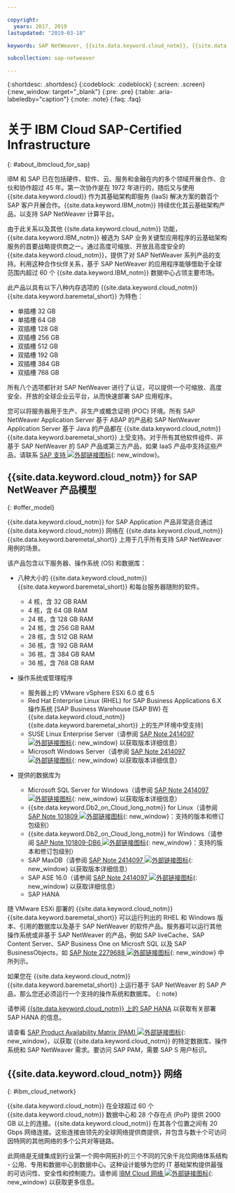 ```yaml
---

copyright:
  years: 2017, 2019
lastupdated: "2019-03-18"

keywords: SAP NetWeaver, {{site.data.keyword.cloud_notm}}, {{site.data.keyword.baremetal_short}}, ABAP, application server, SAP Product Availability Matrix, PAM, SAP Certified, SAP Content Server, SAP liveCache

subcollection: sap-netweaver

---
```


{:shortdesc: .shortdesc}
{:codeblock: .codeblock}
{:screen: .screen}
{:new_window: target="_blank"}
{:pre: .pre}
{:table: .aria-labeledby="caption"}
{:note: .note}
{:faq: .faq}


# 关于 IBM Cloud SAP-Certified Infrastructure
{: #about_ibmcloud_for_sap}

IBM 和 SAP 已在包括硬件、软件、云、服务和金融在内的多个领域开展合作、合伙和协作超过 45 年。第一次协作是在 1972 年进行的，随后又与使用 {{site.data.keyword.cloud}} 作为其基础架构即服务 (IaaS) 解决方案的数百个 SAP 客户开展合作。{{site.data.keyword.IBM_notm}} 持续优化其云基础架构产品，以支持 SAP NetWeaver 计算平台。

由于此关系以及其他 {{site.data.keyword.cloud_notm}} 功能，{{site.data.keyword.IBM_notm}} 被选为 SAP 业务关键型应用程序的云基础架构服务的首要战略提供商之一。通过高度可缩放、开放且高度安全的 {{site.data.keyword.cloud_notm}}，提供了对 SAP NetWeaver 系列产品的支持。利用这种合作伙伴关系，基于 SAP NetWeaver 的应用程序能够借助于全球范围内超过 60 个 {{site.data.keyword.IBM_notm}} 数据中心占领主要市场。

此产品以具有以下八种内存选项的 {{site.data.keyword.cloud_notm}} {{site.data.keyword.baremetal_short}} 为特色：
  * 单插槽 32 GB
  * 单插槽 64 GB
  * 双插槽 128 GB
  * 双插槽 256 GB
  * 双插槽 512 GB
  * 双插槽 192 GB
  * 双插槽 384 GB
  * 双插槽 768 GB

所有八个选项都针对 SAP NetWeaver 进行了认证，可以提供一个可缩放、高度安全、开放的全球企业云平台，从而快速部署 SAP 应用程序。

您可以将服务器用于生产、非生产或概念证明 (POC) 环境。所有 SAP NetWeaver Application Server 基于 ABAP 的产品和 SAP NetWeaver Application Server 基于 Java 的产品都在 {{site.data.keyword.cloud_notm}} {{site.data.keyword.baremetal_short}} 上受支持。对于所有其他软件组件、非基于 SAP NetWeaver 的 SAP 产品或第三方产品，如果 IaaS 产品中支持这些产品，请联系 [SAP 支持 ![外部链接图标](../../icons/launch-glyph.svg "外部链接图标")](https://support.sap.com/home.html){: new_window}。

## {{site.data.keyword.cloud_notm}} for SAP NetWeaver 产品模型
{: #offer_model}

{{site.data.keyword.cloud_notm}} for SAP Application 产品非常适合通过 {{site.data.keyword.cloud_notm}} 网络在 {{site.data.keyword.cloud_notm}} {{site.data.keyword.baremetal_short}} 上用于几乎所有支持 SAP NetWeaver 用例的场景。

该产品包含以下服务器、操作系统 (OS) 和数据库：
  * 八种大小的 {{site.data.keyword.cloud_notm}} {{site.data.keyword.baremetal_short}} 和每台服务器随附的软件。
      * 4 核，含 32 GB RAM
      * 4 核，含 64 GB RAM
      * 24 核，含 128 GB RAM
      * 24 核，含 256 GB RAM
      * 28 核，含 512 GB RAM
      * 36 核，含 192 GB RAM
      * 36 核，含 384 GB RAM
      * 36 核，含 768 GB RAM

  * 操作系统或管理程序
      * 服务器上的 VMware vSphere ESXi 6.0 或 6.5
      * Red Hat Enterprise Linux (RHEL) for SAP Business Applications 6.X 操作系统 [SAP Business Warehouse (SAP BW) 在 {{site.data.keyword.cloud_notm}} {{site.data.keyword.baremetal_short}} 上的生产环境中受支持]
      * SUSE Linux Enterprise Server（请参阅 [SAP Note 2414097 ![](../../icons/launch-glyph.svg "外部链接图标")](https://launchpad.support.sap.com/#/notes/2414097){: new_window} 以获取版本详细信息）
      * Microsoft Windows Server（请参阅 [SAP Note 2414097 ![](../../icons/launch-glyph.svg "外部链接图标")](https://launchpad.support.sap.com/#/notes/2414097){: new_window} 以获取版本详细信息）

  * 提供的数据库为
      * Microsoft SQL Server for Windows（请参阅 [SAP Note 2414097 ![](../../icons/launch-glyph.svg "外部链接图标")](https://launchpad.support.sap.com/#/notes/2414097){: new_window} 以获取版本详细信息）
      * {{site.data.keyword.Db2_on_Cloud_long_notm}} for Linux（请参阅 [SAP Note 101809 ![外部链接图标](../../icons/launch-glyph.svg "外部链接图标")](https://launchpad.support.sap.com/#/notes/101809){: new_window}：支持的版本和修订包级别）
      * {{site.data.keyword.Db2_on_Cloud_long_notm}} for Windows（请参阅 [SAP Note 101809-DB6 ![外部链接图标](../../icons/launch-glyph.svg "外部链接图标")](https://launchpad.support.sap.com/#/notes/101809){: new_window}：支持的版本和修订包级别）
      * SAP MaxDB（请参阅 [SAP Note 2414097 ![](../../icons/launch-glyph.svg "外部链接图标")](https://launchpad.support.sap.com/#/notes/2414097){: new_window} 以获取版本详细信息）
      * SAP ASE 16.0（请参阅 [SAP Note 2414097 ![](../../icons/launch-glyph.svg "外部链接图标")](https://launchpad.support.sap.com/#/notes/2414097){: new_window} 以获取详细信息）
      * SAP HANA

随 VMware ESXi 部署的 {{site.data.keyword.cloud_notm}} {{site.data.keyword.baremetal_short}} 可以运行列出的 RHEL 和 Windows 版本、引用的数据库以及基于 SAP NetWeaver 的软件产品。服务器可以运行其他操作系统或非基于 SAP NetWeaver 的产品，例如 SAP liveCache、SAP Content Server、SAP Business One on Microsft SQL 以及 SAP BusinessObjects，如
[SAP Note 2279688 ![外部链接图标](../../icons/launch-glyph.svg "外部链接图标")](https://launchpad.support.sap.com/#/notes/2279688){: new_window} 中所列示。

如果您在 {{site.data.keyword.cloud_notm}} {{site.data.keyword.baremetal_short}} 上运行基于 SAP NetWeaver 的 SAP 产品，那么您还必须运行一个支持的操作系统和数据库。
{: note}

请参阅 [{{site.data.keyword.cloud_notm}} 上的 SAP HANA](/docs/infrastructure/sap-hana?topic=sap-hana-getting-started#getting-started) 以获取有关部署 SAP HANA 的信息。

请查看 [SAP Product Availability Matrix (PAM) ![外部链接图标](../../icons/launch-glyph.svg "")](https://support.sap.com/en/release-upgrade-maintenance.html#section_1969201630){: new_window}，以获取 {{site.data.keyword.cloud_notm}} 的特定数据库、操作系统和 SAP NetWeaver 需求。要访问 SAP PAM，需要 SAP S 用户标识。

## {{site.data.keyword.cloud_notm}} 网络
{: #ibm_cloud_network}

{{site.data.keyword.cloud_notm}} 在全球超过 60 个 {{site.data.keyword.cloud_notm}} 数据中心和 28 个存在点 (PoP) 提供 2000 GB 以上的连接。{{site.data.keyword.cloud_notm}} 在其各个位置之间有 20 Gbps 网络连接。这些连接由领先的全球网络提供商提供，并包含与数十个可访问因特网的其他网络的多个公共对等链路。

此网络是无缝集成到行业第一个网中网拓扑的三个不同的冗余千兆位网络体系结构 - 公用、专用和数据中心到数据中心。这种设计能够为您的 IT 基础架构提供最强的可访问性、安全性和控制能力。请参阅
[IBM Cloud 网络 ![外部链接图标](../../icons/launch-glyph.svg "外部链接图标")](https://www.ibm.com/cloud-computing/bluemix/our-network){: new_window} 以获取更多信息。
